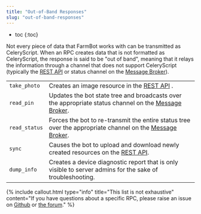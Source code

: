 ```yaml
---
title: "Out-of-Band Responses"
slug: "out-of-band-responses"
---
```


* toc
{:toc}

Not every piece of data that FarmBot works with can be transmitted as CeleryScript. When an RPC creates data that is not formatted as CeleryScript, the response is said to be "out of band", meaning that it relays the information through a channel that does not support CeleryScript (typically the [REST API](/v7/Documentation/web-app/rest-api.md) or status channel on the [Message Broker](/v7/Documentation/web-app/message-broker.md)).

|                              |                              |
|------------------------------|------------------------------|
|`take_photo`                  |Creates an image resource in the [REST API](/v7/Documentation/web-app/rest-api.md) .
|`read_pin`                    |Updates the bot state tree and broadcasts over the appropriate status channel on the [Message Broker](/v7/Documentation/web-app/message-broker.md).
|`read_status`                 |Forces the bot to re-transmit the entire status tree over the appropriate channel on the [Message Broker](/v7/Documentation/web-app/message-broker.md).
|`sync`                        |Causes the bot to upload and download newly created resources on the [REST API](/v7/Documentation/web-app/rest-api.md).
|`dump_info`                   |Creates a device diagnostic report that is only visible to server admins for the sake of troubleshooting.



{% include callout.html type="info" title="This list is not exhaustive" content="If you have questions about a specific RPC, please raise an issue on [Github](https://www.github.com/farmbot) or [the forum](https://forum.farmbot.org/)." %}


